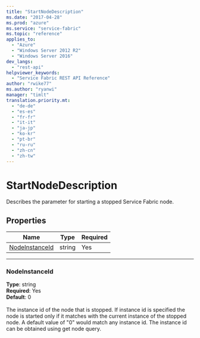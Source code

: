 ```yaml
---
title: "StartNodeDescription"
ms.date: "2017-04-28"
ms.prod: "azure"
ms.service: "service-fabric"
ms.topic: "reference"
applies_to: 
  - "Azure"
  - "Windows Server 2012 R2"
  - "Windows Server 2016"
dev_langs: 
  - "rest-api"
helpviewer_keywords: 
  - "Service Fabric REST API Reference"
author: "rwike77"
ms.author: "ryanwi"
manager: "timlt"
translation.priority.mt: 
  - "de-de"
  - "es-es"
  - "fr-fr"
  - "it-it"
  - "ja-jp"
  - "ko-kr"
  - "pt-br"
  - "ru-ru"
  - "zh-cn"
  - "zh-tw"
---
```

# StartNodeDescription

Describes the parameter for starting a stopped Service Fabric node.

## Properties
| Name | Type | Required |
| --- | --- | --- |
| [NodeInstanceId](#nodeinstanceid) | string | Yes |

____
### NodeInstanceId
__Type__: string <br/>
__Required__: Yes<br/>
__Default__: 0 <br/>
<br/>
The instance id of the node that is stopped. If instance id is specified the node is started only if it matches with the current instance of the stopped node. A default value of "0" would match any instance id. The instance id can be obtained using get node query.
